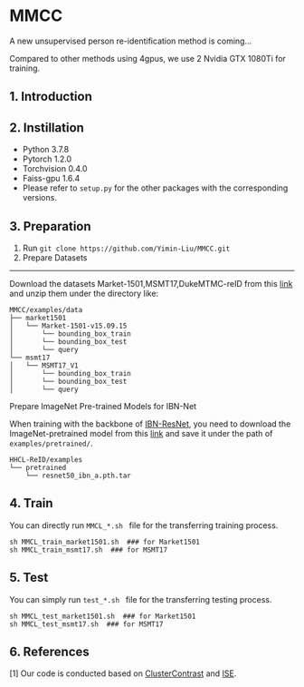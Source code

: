 # MMCC
A new unsupervised person re-identification method is coming...


Compared to other methods using 4gpus, we use 2 Nvidia GTX 1080Ti for training.
## 1. Introduction

## 2. Instillation
- Python 3.7.8
- Pytorch 1.2.0
- Torchvision 0.4.0
- Faiss-gpu 1.6.4
- Please refer to `setup.py` for the other packages with the corresponding versions.

## 3. Preparation
1. Run `git clone https://github.com/Yimin-Liu/MMCC.git`
2. Prepare Datasets

---

Download the datasets Market-1501,MSMT17,DukeMTMC-reID from this [link](https://drive.google.com/file/d/19oWiYGjTgouFMK_psZvH8ysDGQ1KUbk-/view?usp=sharing) and unzip them under the directory like:

    MMCC/examples/data
    ├── market1501
    │   └── Market-1501-v15.09.15
    │       └── bounding_box_train
    │       └── bounding_box_test
    │       └── query
    └── msmt17
    │   └── MSMT17_V1
    │       └── bounding_box_train
    │       └── bounding_box_test
    │       └── query

Prepare ImageNet Pre-trained Models for IBN-Net

When training with the backbone of [IBN-ResNet](https://arxiv.org/abs/1807.09441), you need to download the ImageNet-pretrained model from this [link](https://drive.google.com/drive/folders/1thS2B8UOSBi_cJX6zRy6YYRwz_nVFI_S) and save it under the path of `examples/pretrained/`.

```
HHCL-ReID/examples
└── pretrained
    └── resnet50_ibn_a.pth.tar
```
## 4. Train
You can directly run `MMCL_*.sh ` file for the transferring training process.

```
sh MMCL_train_market1501.sh  ### for Market1501
sh MMCL_train_msmt17.sh  ### for MSMT17
```
## 5. Test

You can simply run `test_*.sh ` file for the transferring testing process.

```
sh MMCL_test_market1501.sh  ### for Market1501
sh MMCL_test_msmt17.sh  ### for MSMT17
```

## 6. References
[1] Our code is conducted based on [ClusterContrast](https://github.com/alibaba/cluster-contrast-reid) and [ISE](https://github.com/zhangxinyu-xyz/ISE-ReID.git).

<a name='8'></a>
